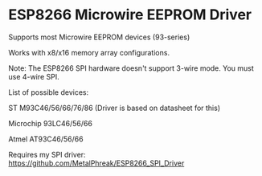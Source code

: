 ESP8266 Microwire EEPROM Driver
========

Supports most Microwire EEPROM devices (93-series)

Works with x8/x16 memory array configurations.

Note: The ESP8266 SPI hardware doesn't support 3-wire mode. You must use 4-wire SPI.

List of possible devices:

ST M93C46/56/66/76/86 (Driver is based on datasheet for this)

Microchip 93LC46/56/66

Atmel AT93C46/56/66

Requires my SPI driver: https://github.com/MetalPhreak/ESP8266_SPI_Driver

